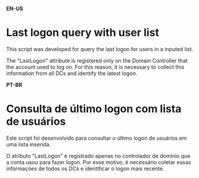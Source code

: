 **EN-US**
# Last logon query with user list

This script was developed for query the last logon for users in a inputed list.

The "LastLogon" attribute is registered only on the Domain Controller that the account used to log on. For this reason, it is necessary to collect this information from all DCs and identify the latest logon.


**PT-BR**
# Consulta de último logon com lista de usuários

Este script foi desenvolvido para consultar o último logon de usuários em uma lista inserida.

O atributo "LastLogon" é registrado apenas no controlador de domínio que a conta usou para fazer logon. Por esse motivo, é necessário coletar essas informações de todos os DCs e identificar o logon mais recente.